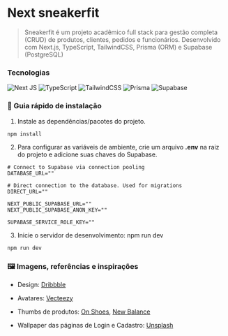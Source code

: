 # Next sneakerfit

> Sneakerfit é um projeto acadêmico full stack para gestão completa (CRUD) de produtos, clientes, pedidos e funcionários. Desenvolvido com Next.js, TypeScript, TailwindCSS, Prisma (ORM) e Supabase (PostgreSQL)

### Tecnologias

![Next JS](https://img.shields.io/badge/Next-black?style=for-the-badge&logo=next.js&logoColor=white)
![TypeScript](https://img.shields.io/badge/typescript-%23007ACC.svg?style=for-the-badge&logo=typescript&logoColor=white)
![TailwindCSS](https://img.shields.io/badge/tailwindcss-%2338B2AC.svg?style=for-the-badge&logo=tailwind-css&logoColor=white)
![Prisma](https://img.shields.io/badge/Prisma-3982CE?style=for-the-badge&logo=Prisma&logoColor=white)
![Supabase](https://img.shields.io/badge/Supabase-3ECF8E?style=for-the-badge&logo=supabase&logoColor=white)

### 🚀 Guia rápido de instalação

1. Instale as dependências/pacotes do projeto.

```bash
npm install
```

2. Para configurar as variáveis de ambiente, crie um arquivo **.env** na raiz do projeto e adicione suas chaves do Supabase.

```env
# Connect to Supabase via connection pooling
DATABASE_URL=""

# Direct connection to the database. Used for migrations
DIRECT_URL=""

NEXT_PUBLIC_SUPABASE_URL=""
NEXT_PUBLIC_SUPABASE_ANON_KEY=""

SUPABASE_SERVICE_ROLE_KEY=""
```

3. Inicie o servidor de desenvolvimento:
   npm run dev

```bash
npm run dev
```

### 🖼️ Imagens, referências e inspirações

- Design: [Dribbble](https://dribbble.com/shots/26450120-TSSF-Shoes-Shoes-Store-Website?utm_source=Clipboard_Shot&utm_campaign=emilyjohansson&utm_content=TSSF%20Shoes%20-%20Shoes%20Store%20Website&utm_medium=Social_Share&utm_source=Clipboard_Shot&utm_campaign=emilyjohansson&utm_content=TSSF%20Shoes%20-%20Shoes%20Store%20Website&utm_medium=Social_Share)

- Avatares: [Vecteezy](https://pt.vecteezy.com)

- Thumbs de produtos: [On Shoes](https://www.onlyshoes.com.br), [New Balance](https://www.newbalance.com.br)

- Wallpaper das páginas de Login e Cadastro: [Unsplash](https://unsplash.com/pt-br/fotografias/um-par-de-tenis-cinza-nike-air-force-SY7t8068fow)
